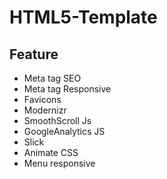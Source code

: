 # HTML5-Template

## Feature

- Meta tag SEO
- Meta tag Responsive
- Favicons
- Modernizr
- SmoothScroll Js
- GoogleAnalytics JS
- Slick
- Animate CSS
- Menu responsive